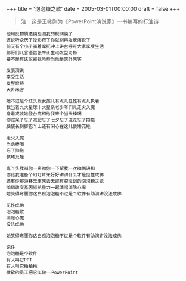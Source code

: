+++
title = '泡泡糖之歌'
date = 2005-03-01T00:00:00
draft = false
+++

> 注：这是王咏刚为《PowerPoint演说家》一书编写的打油诗

<div class="poem">

```
他用反物质透镜检测我的视网膜了
还说听众厌了投影倦了你就别再发表演说了
前天有个小子骑着摩托冲上讲台呼吁大家享受生活
那哥们儿言语嚣张举止生动发型奇特
要不是有这仪器我险些当他是天外来客

发表演说
享受生活
发型奇特
天外来客

她不过是个红头发女孩儿有点儿任性有点儿执着
我当着九大星球十大星系老少爷们儿走火入魔
身着戎装她登台亮相给我来个当头棒喝
你这呆子忘了减肥忘了七夕忘了送花忘了拍拖
脑袋长到脚巴丫上还有闲心在这儿装矮充矬

走火入魔
当头棒喝
忘了拍拖
装矮充矬

鬼丫头我叫你一声吻你一下帮我一次咱俩讲和
你给我准备个幻灯片来好好讲讲什么才是见性成佛
还有你那游移无定来去无踪有腔没调的泡泡糖之歌
咱俩改变基因抵抗重力一起演唱消除心魔
她笑得弯腰你这白痴泡泡糖不过是个软件有助演讲没法成佛

见性成佛
泡泡糖歌
消除心魔
没法成佛

她笑得弯腰你这白痴泡泡糖不过是个软件有助演讲没法成佛

记住
泡泡糖是个软件
有人叫它PPT
有人叫它拍拍拖
微软的员工把它叫做——PowerPoint
```

</div>
